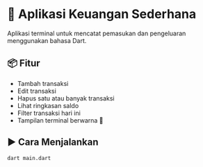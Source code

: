 # 💸 Aplikasi Keuangan Sederhana

Aplikasi terminal untuk mencatat pemasukan dan pengeluaran menggunakan bahasa Dart.

## 📦 Fitur
- Tambah transaksi
- Edit transaksi
- Hapus satu atau banyak transaksi
- Lihat ringkasan saldo
- Filter transaksi hari ini
- Tampilan terminal berwarna 🌈

## ▶️ Cara Menjalankan

```bash
dart main.dart

